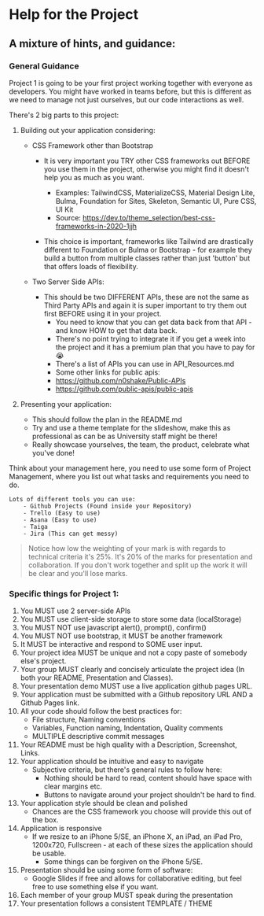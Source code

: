 # Help for the Project

## A mixture of hints, and guidance:

### General Guidance

Project 1 is going to be your first project working together with everyone as developers. You might have worked in teams before, but this is different as we need to manage not just ourselves, but our code interactions as well.

There's 2 big parts to this project:

1. Building out your application considering:

   - CSS Framework other than Bootstrap

     - It is very important you TRY other CSS frameworks out BEFORE you use them in the project, otherwise you might find it doesn't help you as much as you want.

       - Examples: TailwindCSS, MaterializeCSS, Material Design Lite, Bulma, Foundation for Sites, Skeleton, Semantic UI, Pure CSS, UI Kit
       - Source: https://dev.to/theme_selection/best-css-frameworks-in-2020-1jjh

     - This choice is important, frameworks like Tailwind are drastically different to Foundation or Bulma or Bootstrap - for example they build a button from multiple classes rather than just 'button' but that offers loads of flexibility.

   - Two Server Side APIs:
     - This should be two DIFFERENT APIs, these are not the same as Third Party APIs and again it is super important to try them out first BEFORE using it in your project.
       - You need to know that you can get data back from that API - and know HOW to get that data back.
       - There's no point trying to integrate it if you get a week into the project and it has a premium plan that you have to pay for :sob:
       - There's a list of APIs you can use in API_Resources.md
       - Some other links for public apis:
       - https://github.com/n0shake/Public-APIs
       - https://github.com/public-apis/public-apis

2. Presenting your application:
   - This should follow the plan in the README.md
   - Try and use a theme template for the slideshow, make this as professional as can be as University staff might be there!
   - Really showcase yourselves, the team, the product, celebrate what you've done!

Think about your management here, you need to use some form of Project Management, where you list out what tasks and requirements you need to do.

    Lots of different tools you can use:
    	- Github Projects (Found inside your Repository)
    	- Trello (Easy to use)
    	- Asana (Easy to use)
    	- Taiga
    	- Jira (This can get messy)

> Notice how low the weighting of your mark is with regards to technical criteria it's 25%. It's 20% of the marks for presentation and collaboration. If you don't work together and split up the work it will be clear and you'll lose marks.

### Specific things for Project 1:

1. You MUST use 2 server-side APIs
2. You MUST use client-side storage to store some data (localStorage)
3. You MUST NOT use javascript alert(), prompt(), confirm()
4. You MUST NOT use bootstrap, it MUST be another framework
5. It MUST be interactive and respond to SOME user input.
6. Your project idea MUST be unique and not a copy paste of somebody else's project.
7. Your group MUST clearly and concisely articulate the project idea (In both your README, Presentation and Classes).
8. Your presentation demo MUST use a live application github pages URL.
9. Your application must be submitted with a Github repository URL AND a Github Pages link.
10. All your code should follow the best practices for:
    - File structure, Naming conventions
    - Variables, Function naming, Indentation, Quality comments
    - MULTIPLE descriptive commit messages
11. Your README must be high quality with a Description, Screenshot, Links.
12. Your application should be intuitive and easy to navigate
    - Subjective criteria, but there's general rules to follow here:
      - Nothing should be hard to read, content should have space with clear margins etc.
      - Buttons to navigate around your project shouldn't be hard to find.
13. Your application style should be clean and polished
    - Chances are the CSS framework you choose will provide this out of the box.
14. Application is responsive
    - If we resize to an iPhone 5/SE, an iPhone X, an iPad, an iPad Pro, 1200x720, Fullscreen - at each of these sizes the application should be usable.
      - Some things can be forgiven on the iPhone 5/SE.
15. Presentation should be using some form of software:
    - Google Slides if free and allows for collaborative editing, but feel free to use something else if you want.
16. Each member of your group MUST speak during the presentation
17. Your presentation follows a consistent TEMPLATE / THEME
